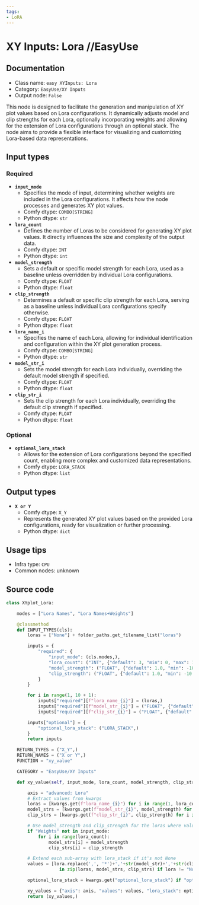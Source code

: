 ```yaml
---
tags:
- LoRA
---
```


# XY Inputs: Lora //EasyUse
## Documentation
- Class name: `easy XYInputs: Lora`
- Category: `EasyUse/XY Inputs`
- Output node: `False`

This node is designed to facilitate the generation and manipulation of XY plot values based on Lora configurations. It dynamically adjusts model and clip strengths for each Lora, optionally incorporating weights and allowing for the extension of Lora configurations through an optional stack. The node aims to provide a flexible interface for visualizing and customizing Lora-based data representations.
## Input types
### Required
- **`input_mode`**
    - Specifies the mode of input, determining whether weights are included in the Lora configurations. It affects how the node processes and generates XY plot values.
    - Comfy dtype: `COMBO[STRING]`
    - Python dtype: `str`
- **`lora_count`**
    - Defines the number of Loras to be considered for generating XY plot values. It directly influences the size and complexity of the output data.
    - Comfy dtype: `INT`
    - Python dtype: `int`
- **`model_strength`**
    - Sets a default or specific model strength for each Lora, used as a baseline unless overridden by individual Lora configurations.
    - Comfy dtype: `FLOAT`
    - Python dtype: `float`
- **`clip_strength`**
    - Determines a default or specific clip strength for each Lora, serving as a baseline unless individual Lora configurations specify otherwise.
    - Comfy dtype: `FLOAT`
    - Python dtype: `float`
- **`lora_name_i`**
    - Specifies the name of each Lora, allowing for individual identification and configuration within the XY plot generation process.
    - Comfy dtype: `COMBO[STRING]`
    - Python dtype: `str`
- **`model_str_i`**
    - Sets the model strength for each Lora individually, overriding the default model strength if specified.
    - Comfy dtype: `FLOAT`
    - Python dtype: `float`
- **`clip_str_i`**
    - Sets the clip strength for each Lora individually, overriding the default clip strength if specified.
    - Comfy dtype: `FLOAT`
    - Python dtype: `float`
### Optional
- **`optional_lora_stack`**
    - Allows for the extension of Lora configurations beyond the specified count, enabling more complex and customized data representations.
    - Comfy dtype: `LORA_STACK`
    - Python dtype: `list`
## Output types
- **`X or Y`**
    - Comfy dtype: `X_Y`
    - Represents the generated XY plot values based on the provided Lora configurations, ready for visualization or further processing.
    - Python dtype: `dict`
## Usage tips
- Infra type: `CPU`
- Common nodes: unknown


## Source code
```python
class XYplot_Lora:

    modes = ["Lora Names", "Lora Names+Weights"]

    @classmethod
    def INPUT_TYPES(cls):
        loras = ["None"] + folder_paths.get_filename_list("loras")

        inputs = {
            "required": {
                "input_mode": (cls.modes,),
                "lora_count": ("INT", {"default": 3, "min": 0, "max": 10, "step": 1}),
                "model_strength": ("FLOAT", {"default": 1.0, "min": -10.0, "max": 10.0, "step": 0.01}),
                "clip_strength": ("FLOAT", {"default": 1.0, "min": -10.0, "max": 10.0, "step": 0.01}),
            }
        }

        for i in range(1, 10 + 1):
            inputs["required"][f"lora_name_{i}"] = (loras,)
            inputs["required"][f"model_str_{i}"] = ("FLOAT", {"default": 1.0, "min": -10.0, "max": 10.0, "step": 0.01})
            inputs["required"][f"clip_str_{i}"] = ("FLOAT", {"default": 1.0, "min": -10.0, "max": 10.0, "step": 0.01})

        inputs["optional"] = {
            "optional_lora_stack": ("LORA_STACK",)
        }
        return inputs

    RETURN_TYPES = ("X_Y",)
    RETURN_NAMES = ("X or Y",)
    FUNCTION = "xy_value"

    CATEGORY = "EasyUse/XY Inputs"

    def xy_value(self, input_mode, lora_count, model_strength, clip_strength, **kwargs):

        axis = "advanced: Lora"
        # Extract values from kwargs
        loras = [kwargs.get(f"lora_name_{i}") for i in range(1, lora_count + 1)]
        model_strs = [kwargs.get(f"model_str_{i}", model_strength) for i in range(1, lora_count + 1)]
        clip_strs = [kwargs.get(f"clip_str_{i}", clip_strength) for i in range(1, lora_count + 1)]

        # Use model_strength and clip_strength for the loras where values are not provided
        if "Weights" not in input_mode:
            for i in range(lora_count):
                model_strs[i] = model_strength
                clip_strs[i] = clip_strength

        # Extend each sub-array with lora_stack if it's not None
        values = [lora.replace(',', '*')+','+str(model_str)+','+str(clip_str) for lora, model_str, clip_str
                    in zip(loras, model_strs, clip_strs) if lora != "None"]

        optional_lora_stack = kwargs.get("optional_lora_stack") if "optional_lora_stack" in kwargs else []

        xy_values = {"axis": axis, "values": values, "lora_stack": optional_lora_stack}
        return (xy_values,)

```
